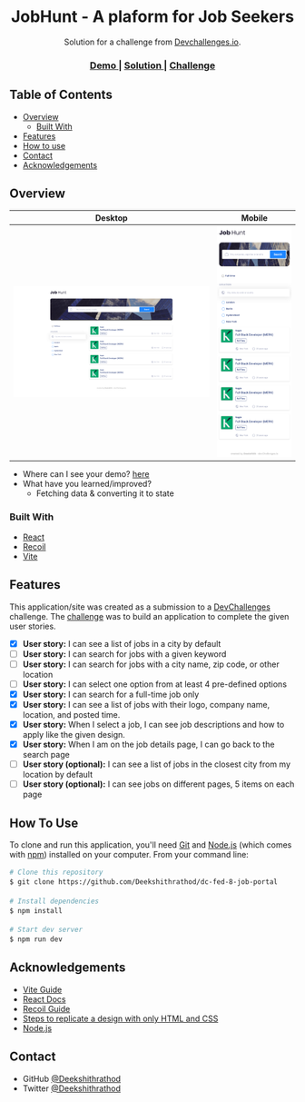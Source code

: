<!-- Please update value in the {}  -->

<h1 align="center">JobHunt - A plaform for Job Seekers</h1>

<div align="center">
   Solution for a challenge from  <a href="http://devchallenges.io" target="_blank">Devchallenges.io</a>.
</div>

<div align="center">
  <h3>
    <a href="https://devchallenges-fed-8.onrender.com">
      Demo
    </a>
    <span> | </span>
    <a href="https://github.com/Deekshithrathod/dc-fed-8-job-portal">
      Solution
    </a>
    <span> | </span>
    <a href="https://devchallenges.io/challenges/TtUjDt19eIHxNQ4n5jps">
      Challenge
    </a>
  </h3>
</div>

<!-- TABLE OF CONTENTS -->

## Table of Contents

- [Overview](#overview)
  - [Built With](#built-with)
- [Features](#features)
- [How to use](#how-to-use)
- [Contact](#contact)
- [Acknowledgements](#acknowledgements)

<!-- OVERVIEW -->

## Overview

|                    Desktop                     |                  Mobile                   |
| :--------------------------------------------: | :---------------------------------------: |
| ![Project On Desktop](public/demo-desktop.png) | ![Demo On Mobile](public/demo-mobile.png) |

- Where can I see your demo? [here](https://devchallenges-fed-8.onrender.com)
- What have you learned/improved?
  - Fetching data & converting it to state

### Built With

<!-- This section should list any major frameworks that you built your project using. Here are a few examples.-->

- [React](https://reactjs.org/)
- [Recoil](https://recoiljs.org/)
- [Vite](https://vitejs.dev/)

## Features

<!-- List the features of your application or follow the template. Don't share the figma file here :) -->

This application/site was created as a submission to a [DevChallenges](https://devchallenges.io/challenges) challenge. The [challenge](https://devchallenges.io/challenges/TtUjDt19eIHxNQ4n5jps) was to build an application to complete the given user stories.

- [x] **User story:** I can see a list of jobs in a city by default
- [ ] **User story:** I can search for jobs with a given keyword
- [ ] **User story:** I can search for jobs with a city name, zip code, or other location
- [ ] **User story:** I can select one option from at least 4 pre-defined options
- [x] **User story:** I can search for a full-time job only
- [x] **User story:** I can see a list of jobs with their logo, company name, location, and posted time.
- [x] **User story:** When I select a job, I can see job descriptions and how to apply like the given design.
- [x] **User story:** When I am on the job details page, I can go back to the search page
- [ ] **User story (optional):** I can see a list of jobs in the closest city from my location by default
- [ ] **User story (optional):** I can see jobs on different pages, 5 items on each page

## How To Use

<!-- Example: -->

To clone and run this application, you'll need [Git](https://git-scm.com) and [Node.js](https://nodejs.org/en/download/) (which comes with [npm](http://npmjs.com)) installed on your computer. From your command line:

```bash
# Clone this repository
$ git clone https://github.com/Deekshithrathod/dc-fed-8-job-portal

# Install dependencies
$ npm install

# Start dev server
$ npm run dev
```

## Acknowledgements

<!-- This section should list any articles or add-ons/plugins that helps you to complete the project. This is optional but it will help you in the future. For example: -->

- [Vite Guide](https://vitejs.dev/guide/)
- [React Docs](https://react.dev/)
- [Recoil Guide](https://recoiljs.org/docs/introduction/installation)
- [Steps to replicate a design with only HTML and CSS](https://devchallenges-blogs.web.app/how-to-replicate-design/)
- [Node.js](https://nodejs.org/)

## Contact

- GitHub [@Deekshithrathod](https://github.com/Deekshithrathod)
- Twitter [@Deekshithrathod](https://twitter.com/Deekshithrathod)
